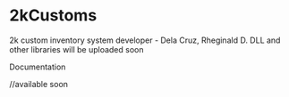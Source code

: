 # 2kCustoms
2k custom inventory system
developer - Dela Cruz, Rheginald D.
DLL and other libraries will be uploaded soon

Documentation

//available soon

